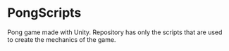 # PongScripts

Pong game made with Unity.
Repository has only the scripts that are used to create the mechanics of the game.
